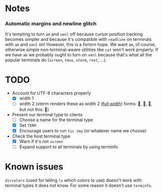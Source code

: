 # Notes

### Automatic margins and newline glitch

It's tempting to turn `am` and `xenl` off because cursor position
tracking becomes simpler and because it's compatible with `readline`
on terminals with `am` and `xenl` on!  However, this is a forlorn
hope.  We want `am`, of course, otherwise simple non-terminal-aware
utilities like `cat` won't work properly.  If we have `am` we probably
ought to turn on `xenl` because that's what all the popular terminals
do (`screen`, `tmux`, `xterm`, `rxvt`, ...).

# TODO

* Account for UTF-8 characters properly
  * [X] width 1
  * [ ] width 2 (xterm renders these as width 2 ([full
        width](https://en.wikipedia.org/wiki/Halfwidth_and_fullwidth_forms))
        forms: 🎄, 🎅, 🏻, but not this: ⓐ)

* Present our terminal type to clients
  * [ ] Choose a name for the terminal type
  * [X] Set `TERM`
  * [X] Encourage users to run `tic smy` (or whatever name we choose)
* Check the host terminal type
  * [X] Warn if it's not `screen`
  * [ ] Expand support to all terminals by using terminfo

# Known issues

`dircolors` (used for telling `ls` which colors to use) doesn't work
with terminal types it does not know.  For some reason it doesn't use
`terminfo`.
